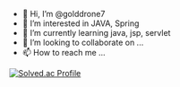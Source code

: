 - 👋 Hi, I’m @golddrone7
- 👀 I’m interested in JAVA, Spring
- 🌱 I’m currently learning java, jsp, servlet
- 💞️ I’m looking to collaborate on ...
- 📫 How to reach me ...

<!---
golddrone7/golddrone7 is a ✨ special ✨ repository because its `README.md` (this file) appears on your GitHub profile.
You can click the Preview link to take a look at your changes.
--->

[![Solved.ac Profile](http://mazassumnida.wtf/api/v2/generate_badge?boj=golddrone)](https://solved.ac/golddrone/)
